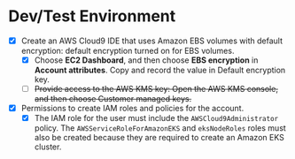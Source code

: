 # Dev/Test Environment

* [x] Create an AWS Cloud9 IDE that uses Amazon EBS volumes with default encryption: default encryption turned on for EBS volumes.
  * [x] Choose **EC2 Dashboard**, and then choose **EBS encryption** in **Account attributes**. Copy and record the value in Default encryption key.
  * [ ] ~~Provide access to the AWS KMS key: Open the AWS KMS console, and then choose Customer managed keys.~~

* [x] Permissions to create IAM roles and policies for the account. 
  * [x] The IAM role for the user must include the `AWSCloud9Administrator` policy. The `AWSServiceRoleForAmazonEKS` and `eksNodeRoles` roles must also be created because they are required to create an Amazon EKS cluster.
